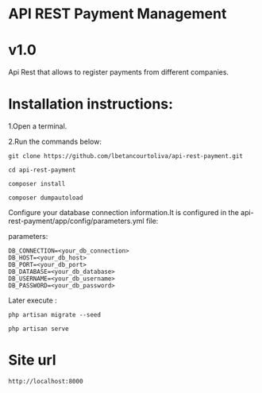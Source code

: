# API REST Payment Management
# v1.0

Api Rest that allows to register payments from different companies.

# Installation instructions:

1.Open a terminal.

2.Run the commands below:

    git clone https://github.com/lbetancourtoliva/api-rest-payment.git
    
    cd api-rest-payment
    
    composer install
    
    composer dumpautoload

Configure your database connection information.It is configured in the api-rest-payment/app/config/parameters.yml file:

parameters:

    DB_CONNECTION=<your_db_connection>
    DB_HOST=<your_db_host>
    DB_PORT=<your_db_port>
    DB_DATABASE=<your_db_database>
    DB_USERNAME=<your_db_username>
    DB_PASSWORD=<your_db_password>

Later execute :

    php artisan migrate --seed

    php artisan serve

# Site url

    http://localhost:8000
